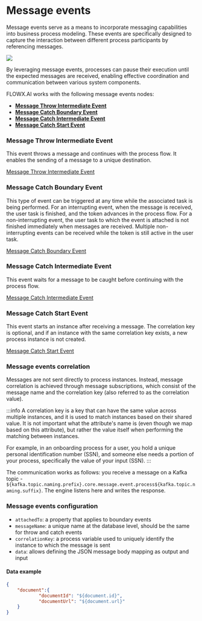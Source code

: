 # Message events

Message events serve as a means to incorporate messaging capabilities into business process modeling. These events are specifically designed to capture the interaction between different process participants by referencing messages. 

![](https://s3.eu-west-1.amazonaws.com/docx.flowx.ai/building-blocks/node/all_message_events.png)

By leveraging message events, processes can pause their execution until the expected messages are received, enabling effective coordination and communication between various system components.

FLOWX.AI works with the following message events nodes:

* [**Message Throw Intermediate Event**](message-throw-intermediate-event.md)
* [**Message Catch Boundary Event**](message-catch-boundary-event.md)
* [**Message Catch Intermediate Event**](message-catch-intermediate-event.md)
* [**Message Catch Start Event**](message-catch-start-event.md)

### Message Throw Intermediate Event

This event throws a message and continues with the process flow.
It enables the sending of a message to a unique destination.

[Message Throw Intermediate Event](message-throw-intermediate-event.md)

###  Message Catch Boundary Event

This type of event can be triggered at any time while the associated task is being performed.
For an interrupting event, when the message is received, the user task is finished, and the token advances in the process flow.
For a non-interrupting event, the user task to which the event is attached is not finished immediately when messages are received. Multiple non-interrupting events can be received while the token is still active in the user task.

[Message Catch Boundary Event](message-catch-boundary-event.md)

### Message Catch Intermediate Event

This event waits for a message to be caught before continuing with the process flow.

[Message Catch Intermediate Event](message-catch-intermediate-event.md)

###  Message Catch Start Event

This event starts an instance after receiving a message.
The correlation key is optional, and if an instance with the same correlation key exists, a new process instance is not created.

[Message Catch Start Event](message-catch-start-event.md)

### Message events correlation

Messages are not sent directly to process instances. Instead, message correlation is achieved through message subscriptions, which consist of the message name and the correlation key (also referred to as the correlation value).

:::info
A correlation key is a key that can have the same value across multiple instances, and it is used to match instances based on their shared value. It is not important what the attribute's name is (even though we map based on this attribute), but rather the value itself when performing the matching between instances.

For example, in an onboarding process for a user, you hold a unique personal identification number (SSN), and someone else needs a portion of your process, specifically the value of your input (SSN).
:::

The communication works as follows: you receive a message on a Kafka topic - `${kafka.topic.naming.prefix}.core.message.event.process${kafka.topic.naming.suffix}`. The engine listens here and writes the response.

### Message events configuration

* `attachedTo`: a property that applies to boundary events
* `messageName`: a unique name at the database level, should be the same for throw and catch events
* `correlationKey`: a process variable used to uniquely identify the instance to which the message is sent
* `data`: allows defining the JSON message body mapping as output and input

#### Data example

```json
{
	"document":{
			"documentId": "${document.id}",
			"documentUrl": "${document.url}"
	}
}
```

